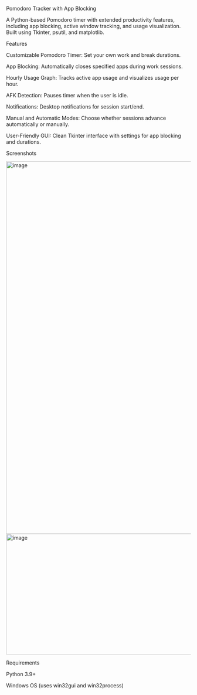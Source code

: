 Pomodoro Tracker with App Blocking

A Python-based Pomodoro timer with extended productivity features, including app blocking, active window tracking, and usage visualization. Built using Tkinter, psutil, and matplotlib.

Features

Customizable Pomodoro Timer: Set your own work and break durations.

App Blocking: Automatically closes specified apps during work sessions.

Hourly Usage Graph: Tracks active app usage and visualizes usage per hour.

AFK Detection: Pauses timer when the user is idle.

Notifications: Desktop notifications for session start/end.

Manual and Automatic Modes: Choose whether sessions advance automatically or manually.

User-Friendly GUI: Clean Tkinter interface with settings for app blocking and durations.

Screenshots

<img width="1919" height="1016" alt="image" src="https://github.com/user-attachments/assets/b4184a16-d643-4c77-8d03-56f368bf596c" />

<img width="1502" height="329" alt="image" src="https://github.com/user-attachments/assets/d1e4f445-5ffa-4f45-a3cd-ae2dcd046350" />

Requirements

Python 3.9+

Windows OS (uses win32gui and win32process)
